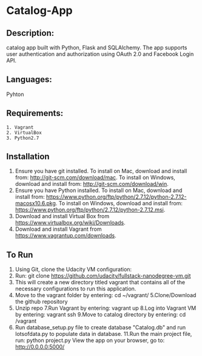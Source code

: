# Catalog-App

## Description:
catalog app built with Python, Flask and SQLAlchemy. The app supports user authentication and authorization using OAuth 2.0 and Facebook Login API. 
## Languages: 
 Pyhton
 
  ## Requirements:
    1. Vagrant
    2. VirtualBox
    3. Python2.7
    
## Installation

1. Ensure you have git installed. To install on Mac, download and install from: http://git-scm.com/download/mac. To install on Windows, download and install from: http://git-scm.com/download/win.
2. Ensure you have Python installed. To install on Mac, download and install from: https://www.python.org/ftp/python/2.7.12/python-2.7.12-macosx10.6.pkg. To install on Windows, download and install from: https://www.python.org/ftp/python/2.7.12/python-2.7.12.msi.
3. Download and install Virtual Box from https://www.virtualbox.org/wiki/Downloads.
4. Download and install Vagrant from https://www.vagrantup.com/downloads.


## To Run
1. Using Git, clone the Udacity VM configuration:
2. Run: git clone https://github.com/udacity/fullstack-nanodegree-vm.git
3. This will create a new directory titled vagrant that contains all of the necessary configurations to run this application.
4. Move to the vagrant folder by entering: cd ~/vagrant/
5.Clone/Download the github repository
6. Unzip repo
7.Run Vagrant by entering: vagrant up
8.Log into Vagrant VM by entering: vagrant ssh
9.Move to catalog directory by entering: cd /vagrant
10. Run database_setup.py file to create database "Catalog.db" and run lotsofdata.py to populate data in database. 
11.Run the main project file, run: python project.py
   View the app on your browser, go to: http://0.0.0.0:5000/    
    
 
    
